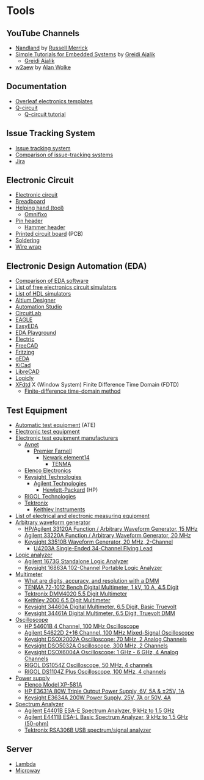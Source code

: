 # Tools
## YouTube Channels
* [Nandland](https://www.youtube.com/@Nandland) by [Russell Merrick](https://www.linkedin.com/in/russell-merrick-6058b34)
* [Simple Tutorials for Embedded Systems](https://www.youtube.com/@SimplyEmbedded) by [Greidi Ajalik](https://www.linkedin.com/in/greidi-ajalik/) 
  * [Greidi Ajalik](https://www.youtube.com/c/GreidiAjalik)
* [w2aew](https://www.youtube.com/@w2aew) by [Alan Wolke](https://www.linkedin.com/in/alan-wolke-68a0292)
## Documentation
* [Overleaf electronics templates](https://www.overleaf.com/latex/templates/tagged/electronics)
* [Q-circuit](https://physics.unm.edu/CQuIC/Qcircuit/)
  * [Q-circuit tutorial](https://physics.unm.edu/CQuIC/Qcircuit/Qtutorial.pdf)
## Issue Tracking System
* [Issue tracking system](https://en.wikipedia.org/wiki/Issue_tracking_system)
* [Comparison of issue-tracking systems](https://en.wikipedia.org/wiki/Comparison_of_issue-tracking_systems)
* [Jira](https://en.wikipedia.org/wiki/Jira_(software))
## Electronic Circuit
* [Electronic circuit](https://en.wikipedia.org/wiki/Electronic_circuit)
* [Breadboard](https://en.wikipedia.org/wiki/Breadboard)
* [Helping hand (tool)](https://en.wikipedia.org/wiki/Helping_hand_(tool))
  * [Omnifixo](https://omnifixo.com/)
* [Pin header](https://en.wikipedia.org/wiki/Pin_header)
  * [Hammer header](https://www.adafruit.com/product/3413)
* [Printed circuit board](https://en.wikipedia.org/wiki/Printed_circuit_board) (PCB)
* [Soldering](https://en.wikipedia.org/wiki/Soldering)
* [Wire wrap](https://en.wikipedia.org/wiki/Wire_wrap)
## Electronic Design Automation (EDA)
* [Comparison of EDA software](https://en.wikipedia.org/wiki/Comparison_of_EDA_software)
* [List of free electronics circuit simulators](https://en.wikipedia.org/wiki/List_of_free_electronics_circuit_simulators)
* [List of HDL simulators](https://en.wikipedia.org/wiki/List_of_HDL_simulators)
* [Altium Designer](https://en.wikipedia.org/wiki/Altium_Designer)
* [Automation Studio](https://en.wikipedia.org/wiki/Automation_Studio)
* [CircuitLab](https://www.circuitlab.com/)
* [EAGLE](https://en.wikipedia.org/wiki/EAGLE_(program))
* [EasyEDA](https://en.wikipedia.org/wiki/EasyEDA)
* [EDA Playground](https://www.edaplayground.com/)
* [Electric](https://en.wikipedia.org/wiki/Electric_(software))
* [FreeCAD](https://en.wikipedia.org/wiki/FreeCAD)
* [Fritzing](https://en.wikipedia.org/wiki/Fritzing)
* [gEDA](https://en.wikipedia.org/wiki/GEDA)
* [KiCad](https://en.wikipedia.org/wiki/KiCad)
* [LibreCAD](https://en.wikipedia.org/wiki/LibreCAD)
* [Logicly](https://logic.ly/)
* [XFdtd](https://en.wikipedia.org/wiki/XFdtd) X (Window System) Finite Difference Time Domain (FDTD)
  * [Finite-difference time-domain method](https://en.wikipedia.org/wiki/Finite-difference_time-domain_method)
## Test Equipment
* [Automatic test equipment](https://en.wikipedia.org/wiki/Automatic_test_equipment) (ATE)
* [Electronic test equipment](https://en.wikipedia.org/wiki/Electronic_test_equipment)
* [Electronic test equipment manufacturers](https://en.wikipedia.org/wiki/Category:Electronic_test_equipment_manufacturers)
  * [Avnet](https://en.wikipedia.org/wiki/Avnet)
    * [Premier Farnell](https://en.wikipedia.org/wiki/Premier_Farnell)
      * [Newark element14](https://en.wikipedia.org/wiki/Newark_element14)
        * [TENMA](https://www.newark.com/b/tenma)
  * [Elenco Electronics](https://elenco.shptron.com/c/power-supplies)
  * [Keysight Technologies](https://en.wikipedia.org/wiki/Keysight)
    * [Agilent Technologies](https://en.wikipedia.org/wiki/Agilent_Technologies)
      * [Hewlett-Packard](https://en.wikipedia.org/wiki/Hewlett-Packard) (HP)
  * [RIGOL Technologies](https://en.wikipedia.org/wiki/RIGOL_Technologies)
  * [Tektronix](https://en.wikipedia.org/wiki/Tektronix)
    * [Keithley Instruments](https://en.wikipedia.org/wiki/Keithley_Instruments)
* [List of electrical and electronic measuring equipment](https://en.wikipedia.org/wiki/List_of_electrical_and_electronic_measuring_equipment)
* [Arbitrary waveform generator](https://en.wikipedia.org/wiki/Arbitrary_waveform_generator)
  * [HP/Agilent 33120A Function / Arbitrary Waveform Generator, 15 MHz](https://www.keysight.com/us/en/support/33120A/function--arbitrary-waveform-generator-15-mhz.html)
  * [Agilent 33220A Function / Arbitrary Waveform Generator, 20 MHz](https://www.keysight.com/us/en/support/33220A/function--arbitrary-waveform-generator-20-mhz.html)
  * [Keysight 33510B Waveform Generator, 20 MHz, 2-Channel](https://www.keysight.com/us/en/support/33510B/waveform-generator-20-mhz-2-channel.html)
    * [U4203A Single-Ended 34-Channel Flying Lead](https://www.keysight.com/us/en/support/U4203A/single-ended-34-channel-flying-lead.html)
* [Logic analyzer](https://en.wikipedia.org/wiki/Logic_analyzer)
  * [Agilent 1673G Standalone Logic Analyzer](https://www.keysight.com/us/en/support/1673G/standalone-logic-analyzer.html)
  * [Keysight 16863A 102-Channel Portable Logic Analyzer](https://www.keysight.com/us/en/support/16863A/16863a-102-channel-portable-logic-analyzer.html)
* [Multimeter](https://en.wikipedia.org/wiki/Multimeter)
  * [What are digits, accuracy, and resolution with a DMM](https://www.keysight.com/blogs/tech/bench/2019/01/02/what-are-digits-accuracy-and-resolution-with-a-dmm)
  * [TENMA 72-1012 Bench Digital Multimeter, 1 kV, 10 A, 4.5 Digit](https://my.element14.com/tenma/72-1012/digital-multimeter-bench-4-1-2/dp/2450665)
  * [Tektronix DMM4020 5.5 Digit Multimeter](https://www.tek.com/en/products/keithley/digital-multimeter/tektronix-4000-series-5-and-6-digit-multimeters)
  * [Keithley 2000 6.5 Digit Multimeter](https://www.tek.com/en/products/keithley/digital-multimeter/keithley-2000-series-6-digit-multimeter-scanning)
  * [Keysight 34460A Digital Multimeter, 6.5 Digit, Basic Truevolt](https://www.keysight.com/us/en/support/34460A/digital-multimeter-6-5-digit-basic-truevolt.html)
  * [Keysight 34461A Digital Multimeter, 6.5 Digit, Truevolt DMM](https://www.keysight.com/us/en/support/34461A/digital-multimeter-6-5-digit-truevolt-dmm.html)
* [Oscilloscope](https://en.wikipedia.org/wiki/Oscilloscope)
  * [HP 54601B 4 Channel, 100 MHz Oscilloscope](https://www.keysight.com/us/en/support/54601B/4-channel-100-mhz-oscilloscope.html)
  * [Agilent 54622D 2+16 Channel, 100 MHz Mixed-Signal Oscilloscope](https://www.keysight.com/us/en/support/54622D/portable-mso.html)
  * [Keysight DSOX2002A Oscilloscope: 70 MHz, 2 Analog Channels](https://www.keysight.com/us/en/support/DSOX2002A/oscilloscope-70-mhz-2-analog-channels.html)
  * [Keysight DSO5032A Oscilloscope, 300 MHz, 2 Channels](https://www.keysight.com/us/en/support/DSO5032A/5000-series-oscilloscope-300-mhz-2-channels.html)
  * [Keysight DSOX6004A Oscilloscope: 1 GHz - 6 GHz, 4 Analog Channels](https://www.keysight.com/us/en/support/DSOX6004A/oscilloscope-1-ghz-6-ghz-4-analog-channels.html)
  * [RIGOL DS1054Z Oscilloscope, 50 MHz, 4 channels](https://assets.testequity.com/te1/Documents/pdf/rigol/Rigol-DS1054Z-Manual.pdf)
  * [RIGOL DS1104Z Plus Oscilloscope, 100 MHz, 4 channels](https://www.rigolna.com/products/digital-oscilloscopes/1000z/)
* [Power supply](https://en.wikipedia.org/wiki/Power_supply)
  * [Elenco Model XP-581A](https://www.elenco.com/wp-content/uploads/2017/10/XP581A-2.pdf)
  * [HP E3631A 80W Triple Output Power Supply, 6V, 5A & ±25V, 1A](https://www.keysight.com/us/en/support/E3631A/80w-triple-output-power-supply-6v-5a--25v-1a.html)
  * [Keysight E3634A 200W Power Supply, 25V, 7A or 50V, 4A](https://www.keysight.com/us/en/support/E3634A/200w-power-supply-25v-7a-50v-4a.html)
* [Spectrum Analyzer](https://en.wikipedia.org/wiki/Spectrum_analyzer)
  * [Agilent E4401B ESA-E Spectrum Analyzer, 9 kHz to 1.5 GHz](https://www.keysight.com/us/en/support/E4401B/esae-spectrum-analyzer-9-khz-to-15-ghz.html)
  * [Agilent E4411B ESA-L Basic Spectrum Analyzer, 9 kHz to 1.5 GHz (50-ohm)](https://www.keysight.com/us/en/support/E4411B/esa-l-basic-spectrum-analyzer-9khz-1-5ghz.html)
  * [Tektronix RSA306B USB spectrum/signal analyzer](https://www.tek.com/en/products/spectrum-analyzers/rsa306)
## Server
* [Lambda](https://lambdalabs.com/)
* [Microway](https://www.microway.com/)
